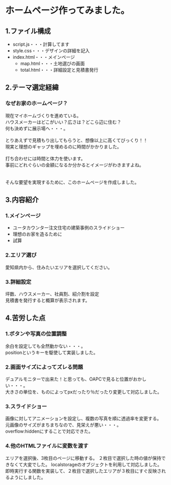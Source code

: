 # ホームページ作ってみました。

## 1.ファイル構成
- script.js・・・計算してます
- style.css・・・デザインの詳細を記入
- index.html・・・メインページ
  - map.html・・・土地選びの画面
  - total.html・・・詳細設定と見積書発行

## 2.テーマ選定経緯
### なぜお家のホームページ？
現在マイホームづくりを進めている。<br>
ハウスメーカーはどこがいい？広さは？どこら辺に住む？<br>
何も決めずに展示場へ・・・。<br>
<br>
とりあえずで見積もり出してもらうと、想像以上に高くてびっくり！！<br>
現実と理想のギャップを埋めるのに時間がかかりました。<br>
<br>
打ち合わせには時間と体力を使います。<br>
事前にどれぐらいの金額になるか分かるとイメージがわきますよね。<br>  
<br>
そんな要望を実現するために、このホームページを作成しました。<br>

## 3.内容紹介
### 1.メインページ
<ul>
  <li>ユータカウンター注文住宅の建築事例のスライドショー</li>
  <li>理想のお家を造るために</li>
  <li>試算</li>
</ul>

### 2.エリア選び
愛知県内から、住みたいエリアを選択してください。
### 3.詳細設定
坪数、ハウスメーカー、社員割、紹介割を設定<br>
見積書を発行すると概算が表示されます。

## 4.苦労した点
### 1.ボタンや写真の位置調整
余白を設定しても全然動かない・・・。<br>
positionというキーを駆使して実装しました。
### 2.画面サイズによってズレる問題
デュアルモニターで出来た！と思っても、OAPCで見ると位置がおかしい・・・。<br>
大きさの単位を、ものによってpxだったり％だったり変更して対応しました。
### 3.スライドショー
画像に対してアニメーションを設定し、複数の写真を順に透過率を変更する。<br>
元画像のサイズがまちまちなので、見栄えが悪い・・・。<br>
overflow:hiddenにすることで対応できた。
### 4.他のHTMLファイルに変数を渡す
エリアを選択後、3枚目のページに移動する。
２枚目で選択した時の値が保持できなくて大変でした。
localstorageのオブジェクトを利用して対応しました。
即時実行する関数を実装して、２枚目で選択したエリアが３枚目にすぐ反映されるようにしました。


